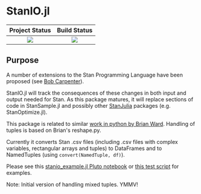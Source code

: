 # StanIO.jl

| **Project Status**          |  **Build Status** |
|:---------------------------:|:-----------------:|
|![][project-status-img] | ![][CI] |

[issues-url]: https://github.com/stanjulia/StanIO.jl/issues
[project-status-img]: https://img.shields.io/badge/lifecycle-experimental-orange.svg
[CI]:https://github.com/StanJulia/StanIO.jl/actions/workflows/CI.yml/badge.svg

## Purpose

A number of extensions to the Stan Programming Language have been proposed (see [Bob Carpenter](https://statmodeling.stat.columbia.edu/wp-content/uploads/2021/10/carpenter-probprog2021.pdf)).

StanIO.jl will track the consequences of these changes in both input and output needed for Stan. As this package matures, it will replace sections of code in StanSample.jl and possibly other [StanJulia](https://github.com/StanJulia) packages (e.g. StanOptimize.jl).

This package is related to similar [work in python by Brian Ward](https://github.com/WardBrian/stanio). Handling of tuples is based on Brian's reshape.py.

Currently it converts Stan .csv files (including .csv files with complex variables, rectangular arrays and tuples) to DataFrames and to NamedTuples (using `convert(NamedTuple, df)`).

Please see this [stanio_example.jl Pluto notebook](https://github.com/StanJulia/StanExampleNotebooks.jl/blob/main/notebooks/StanIO/stanio_example.jl) or [this test script](https://github.com/StanJulia/StanIO.jl/blob/main/test/test_pure_01.jl) for examples.

Note: Initial version of handling mixed tuples. YMMV!
